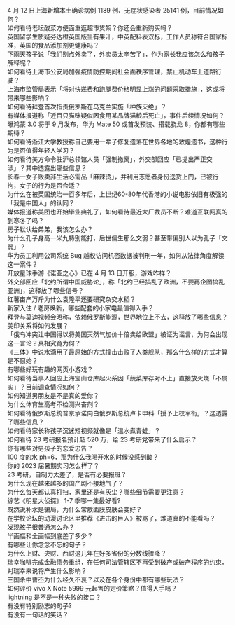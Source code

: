 4 月 12 日上海新增本土确诊病例 1189 例、无症状感染者 25141 例，目前情况如何？  
如何看待老坛酸菜方便面重返超市货架？你还会重新购买吗？  
英国留学生质疑芬达橙英国版里有果汁，中英配料表双标，工作人员称符合国家标准，英国的食品添加剂更健康吗？  
下雨天孩子说「我们别点外卖了，外卖员太辛苦了」，作为家长我应该怎么和孩子解释呢？  
如何看待上海市公安局加强疫情防控期间社会面秩序管理，禁止机动车上道路行驶？  
上海市监管局表示「将对快递费和跑腿费价格明显上涨的问题采取措施」，这或将带来哪些影响？  
如何看待拜登首次指责俄罗斯在乌克兰实施「种族灭绝」？  
有媒体报道称「近百只猫咪疑似因食用某品牌猫粮后死亡」，事件后续情况如何？  
曝鸿蒙 3.0 将于 9 月发布，华为 Mate 50 或首发预装、搭载骁龙 8，你都有哪些期待？  
如何看待浙江大学教授称自己要用一辈子修复遗落在世界各地的敦煌遗书，这种行为是否值得年轻人学习？  
如何看待美方命令驻沪总领馆人员「强制撤离」，外交部回应「已提出严正交涉」？其中透露出哪些信息？  
长春一女子贩卖非生活必需品「麻辣烫」，并利用志愿者身份送货上门，已被行拘，女子的行为是否合适？  
为什么在被英国统治一百多年后，上世纪60-80年代香港的小说电影依旧有极强的「我是中国人」的认同？  
媒体报道称美团也开始毕业典礼了，如何看待最近大厂裁员不断？难道互联网真的到寒冬了吗？  
房子默认给弟弟，我该怎么办？  
为什么孔子身高一米九特别能打，后世儒生那么文弱？甚至带偏别人以为孔子「文弱」？  
华为员工利用公司系统 Bug 越权访问机密数据被判刑一年，如何从法律角度解读这一案件？  
开放星球手游《诺亚之心》已在 4 月 13 日开服，游戏咋样？  
外交部回应「北约所谓中国威胁论」，称「北约已经搞乱了欧洲，不要再企图搞乱亚洲」，这释放了哪些信号？  
红薯亩产万斤为什么袁隆平还要研究杂交水稻？  
新家入住 / 老房焕新，哪些配套的小家电最值得入手？  
拜登与莫迪视频会晤称，依赖俄罗斯能源，世界地位上不去，这释放了哪些信息？美印关系将如何发展？  
「俄乌冲突让中国得以将美国天然气加价十倍卖给欧盟」被证为谣言，为何会出现这一言论？真相究竟为何？  
《三体》中说水滴用了最原始的方式撞击击败了人类舰队，那么什么样的方式才算是不原始？  
有哪些好玩有趣的网页小游戏？  
如何看待当事人回应上海宝山仓库起火系因「蔬菜库存对不上」直接放火烧「不属实」？目前调查情况如何？  
如何知道男朋友是不是真的爱你？  
为什么体育生高考不检测兴奋剂？  
如何看待俄罗斯总统普京承诺向白俄罗斯总统卢卡申科「授予上校军衔」？这透露了哪些信息？  
如何看待家长称孩子沉迷短视频就像是「温水煮青蛙」？  
如何看待 23 考研报名预计超 520 万，给 23 考研党带来了什么启示？  
你有哪些对男孩子的恋爱忠告？  
100 度的水 ph=6，那为什么我喝开水的时候没感到酸？  
你的 2023 届暑期实习怎么样了？  
23 考研，自制力太差了，是否有必要报班？  
为什么现在越来越多的国产剧不接地气了？  
为什么每天都认真打扫，家里还是有灰尘？哪些细节需要更注意？  
综艺《明星大侦探》 1-7 季哪一集最好看?  
既然说补水是骗局，为什么常敷面膜皮肤会变好？  
在学校论坛的动漫讨论区里推荐《进击的巨人》被骂了，难道真的不能看吗？  
发现孩子很普通怎么办？  
半画幅和全画幅到底差了多少？  
有哪些让你念念不忘的句子？  
为什么上财、央财、西财这几年在好多省份的分数线骤降？  
瑞幸咖啡完成金融债务重组，在任何司法管辖区不再受到破产或破产程序的约束，对瑞幸来说将产生什么影响？  
三国杀中曹丕为什么经久不衰？以及在各个身份中都有哪些玩法？  
如何评价 vivo X Note 5999 元起售的定价策略？值得入手吗？  
lightning 是不是一种失败的接口？  
有没有特别励志的句子?  
有没有一句话的笑话？  
